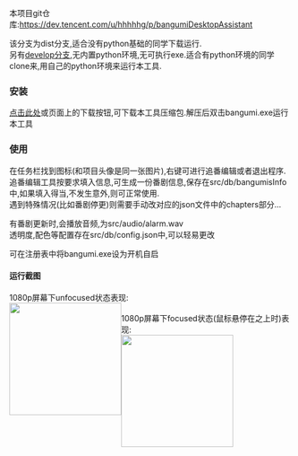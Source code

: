 本项目git仓库:https://dev.tencent.com/u/hhhhhg/p/bangumiDesktopAssistant  

该分支为dist分支,适合没有python基础的同学下载运行.  
另有[develop分支](https://dev.tencent.com/u/hhhhhg/p/bangumiDesktopAssistant/git/tree/develop),无内置python环境,无可执行exe.适合有python环境的同学clone来,用自己的python环境来运行本工具.  


### 安装
[点击此处](https://qcloud.coding.net/u/hhhhhg/p/bangumiDesktopAssistant/git/archive/dist)或页面上的下载按钮,可下载本工具压缩包.解压后双击bangumi.exe运行本工具  

### 使用
在任务栏找到图标(和项目头像是同一张图片),右键可进行追番编辑或者退出程序.  
追番编辑工具按要求填入信息,可生成一份番剧信息,保存在src/db/bangumisInfo中,如果填入得当,不发生意外,则可正常使用.  
遇到特殊情况(比如番剧停更)则需要手动改对应的json文件中的chapters部分...  

有番剧更新时,会播放音频,为src/audio/alarm.wav  
透明度,配色等配置存在src/db/config.json中,可以轻易更改

可在注册表中将bangumi.exe设为开机自启  

#### 运行截图  
1080p屏幕下unfocused状态表现:  
<a href="http://hhhhhg.coding.me/bangumiDesktopAssistant/src/img/readmeImg/1080pUnfocused.png" target="_blank">
<img src="http://hhhhhg.coding.me/bangumiDesktopAssistant/src/img/readmeImg/1080pUnfocused.png" width="200px" style="float:left"/>
</a>  
1080p屏幕下focused状态(鼠标悬停在之上时)表现:  
<a href="http://hhhhhg.coding.me/bangumiDesktopAssistant/src/img/readmeImg/1080pFocused.png" target="_blank">
<img src="http://hhhhhg.coding.me/bangumiDesktopAssistant/src/img/readmeImg/1080pFocused.png" width="200px" style="float:left"/>
</a>  